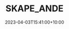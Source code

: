 ---
date: 2023-04-03T15:41:00+10:00
description: A SONY boombox constructed from computer speakers and aluminium sheet.
draft: false
icon: 2023-04-03-skap_ande.webp
language: en
title: SKAPE_ANDE
link: https://www.instagram.com/p/Cqi6HFlIN0h/
alt: A photo of a SONY boombox constructed from computer speakers and aluminium sheet.

---